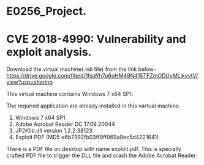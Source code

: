 # E0256_Project.
# CVE 2018-4990: Vulnerability and exploit analysis.

Download the virtual machine(.vdi file) from the link below-https://drive.google.com/file/d/1hsWh7p6oHM49N415TFZmODUvMLlkyvtV/view?usp=sharing

This virtual machine contains Windows 7 x64 SP1.

The required application are already installed in this vartual machine.
1. Windows 7 x64 SP1
2. Adobe Acrobat Reader DC 17.09.20044
3. JP2Klib.dll version 1.2.2.38123
4. Exploit PDF (MD5 e6b7392fb03ff9ff069a9ec5d4221641) 

There is a PDF file on desktop with name exploit.pdf. This is specially crafted PDF file to trigger the DLL file and crash the Adobe Acrobat Reader.
